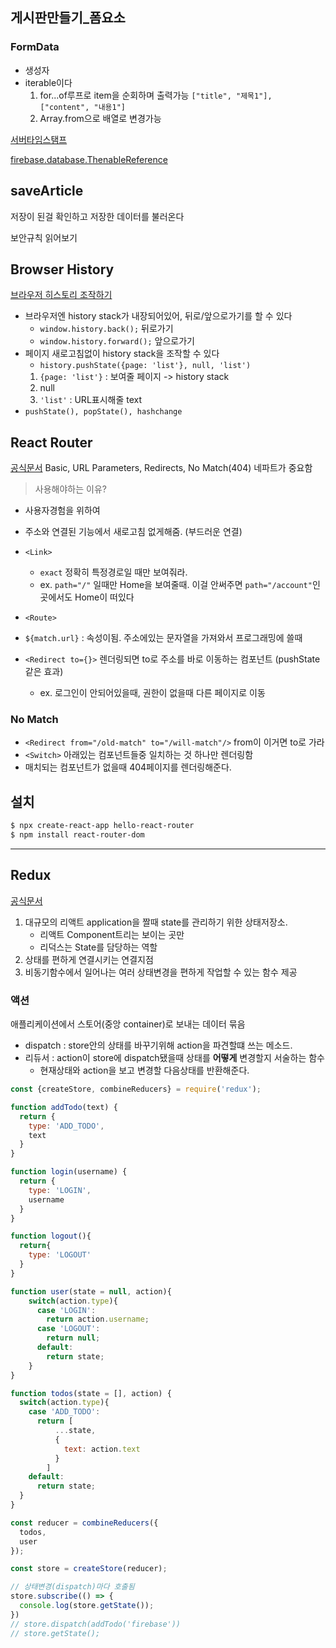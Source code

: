 ## 게시판만들기_폼요소

### FormData
* 생성자
* iterable이다
    1. for...of루프로 item을 순회하며 출력가능
    `["title", "제목1"], ["content", "내용1"]`
    2. Array.from으로 배열로 변경가능

[서버타임스탬프](https://firebase.google.com/docs/database/web/offline-capabilities?authuser=0)

[firebase.database.ThenableReference](https://firebase.google.com/docs/reference/js/firebase.database.ThenableReference?authuser=0)


## saveArticle
저장이 된걸 확인하고 저장한 데이터를 불러온다

보안규칙 읽어보기

## Browser History
[브라우저 히스토리 조작하기](https://developer.mozilla.org/ko/docs/Web/API/History_API)
* 브라우저엔 history stack가 내장되어있어, 뒤로/앞으로가기를 할 수 있다
    * `window.history.back();` 뒤로가기
    * `window.history.forward();` 앞으로가기
* 페이지 새로고침없이 history stack을 조작할 수 있다
    * `history.pushState({page: 'list'}, null, 'list')`
    1. `{page: 'list'}` : 보여줄 페이지 -> history stack
    2. null
    3. `'list'` : URL표시해줄 text
* `pushState(), popState(), hashchange`

## React Router
[공식문서](https://reacttraining.com/react-router/)
Basic, URL Parameters, Redirects, No Match(404) 네파트가 중요함
>사용해야하는 이유?     
* 사용자경험을 위하여
* 주소와 연결된 기능에서 새로고침 없게해줌. (부드러운 연결)

* `<Link>`
    * `exact` 정확히 특정경로일 때만 보여줘라. 
    * ex. `path="/"` 일때만 Home을 보여줄때. 이걸 안써주면 `path="/account"`인 곳에서도 Home이 떠있다
* `<Route>`
* `${match.url}` : 속성이됨. 주소에있는 문자열을 가져와서 프로그래밍에 쓸때

* `<Redirect to={}>` 렌더링되면 to로 주소를 바로 이동하는 컴포넌트 (pushState같은 효과)
    * ex. 로그인이 안되어있을때, 권한이 없을때 다른 페이지로 이동

### No Match
* `<Redirect from="/old-match" to="/will-match"/>` from이 이거면 to로 가라 
* `<Switch>` 아래있는 컴포넌트들중 일치하는 것 하나만 렌더링함
* 매치되는 컴포넌트가 없을때 404페이지를 렌더링해준다.

## 설치
```bash
$ npx create-react-app hello-react-router
$ npm install react-router-dom
```

---
## Redux
[공식문서](https://deminoth.github.io/redux/)
1. 대규모의 리액트 application을 짤때 state를 관리하기 위한 상태저장소.
    * 리액트 Component트리는 보이는 곳만
    * 리덕스는 State를 담당하는 역할
2. 상태를 편하게 연결시키는 연결지점
3. 비동기함수에서 일어나는 여러 상태변경을 편하게 작업할 수 있는 함수 제공

### 액션
애플리케이션에서 스토어(중앙 container)로 보내는 데이터 묶음

* dispatch : store안의 상태를 바꾸기위해 action을 파견할떄 쓰는 메소드.
* 리듀서 : action이 store에 dispatch됐을때 상태를 **어떻게** 변경할지 서술하는 함수
    * 현재상태와 action을 보고 변경할 다음상태를 반환해준다.


```js
const {createStore, combineReducers} = require('redux');

function addTodo(text) {
  return {
    type: 'ADD_TODO',
    text
  }
}

function login(username) {
  return {
    type: 'LOGIN',
    username
  }
}

function logout(){
  return{
    type: 'LOGOUT'
  }
}

function user(state = null, action){
    switch(action.type){
      case 'LOGIN':
        return action.username;
      case 'LOGOUT':
        return null;
      default:
        return state;
    }
}

function todos(state = [], action) {
  switch(action.type){
    case 'ADD_TODO': 
      return [
          ...state,
          {
            text: action.text
          }
        ]
    default:
      return state;
  }
}

const reducer = combineReducers({
  todos,
  user
});

const store = createStore(reducer);

// 상태변경(dispatch)마다 호출됨
store.subscribe(() => {
  console.log(store.getState());
})
// store.dispatch(addTodo('firebase'))
// store.getState();
```




















